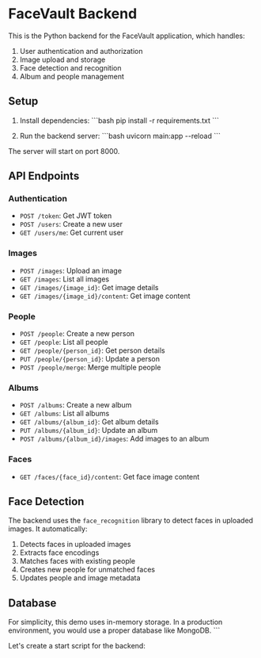 # FaceVault Backend

This is the Python backend for the FaceVault application, which handles:

1. User authentication and authorization
2. Image upload and storage
3. Face detection and recognition
4. Album and people management

## Setup

1. Install dependencies:
\`\`\`bash
pip install -r requirements.txt
\`\`\`

2. Run the backend server:
\`\`\`bash
uvicorn main:app --reload
\`\`\`

The server will start on port 8000.

## API Endpoints

### Authentication
- `POST /token`: Get JWT token
- `POST /users`: Create a new user
- `GET /users/me`: Get current user

### Images
- `POST /images`: Upload an image
- `GET /images`: List all images
- `GET /images/{image_id}`: Get image details
- `GET /images/{image_id}/content`: Get image content

### People
- `POST /people`: Create a new person
- `GET /people`: List all people
- `GET /people/{person_id}`: Get person details
- `PUT /people/{person_id}`: Update a person
- `POST /people/merge`: Merge multiple people

### Albums
- `POST /albums`: Create a new album
- `GET /albums`: List all albums
- `GET /albums/{album_id}`: Get album details
- `PUT /albums/{album_id}`: Update an album
- `POST /albums/{album_id}/images`: Add images to an album

### Faces
- `GET /faces/{face_id}/content`: Get face image content

## Face Detection

The backend uses the `face_recognition` library to detect faces in uploaded images. It automatically:

1. Detects faces in uploaded images
2. Extracts face encodings
3. Matches faces with existing people
4. Creates new people for unmatched faces
5. Updates people and image metadata

## Database

For simplicity, this demo uses in-memory storage. In a production environment, you would use a proper database like MongoDB.
\`\`\`

Let's create a start script for the backend:
